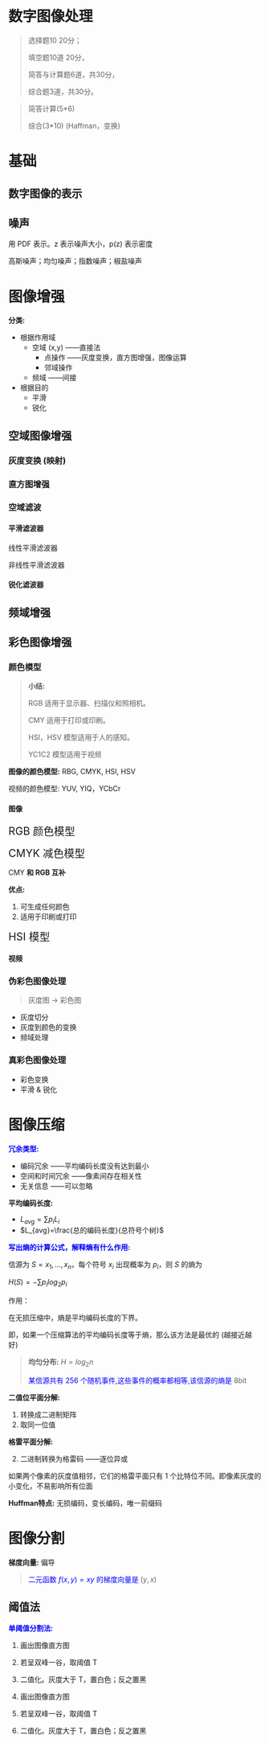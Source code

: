 # 数字图像处理

> 选择题10 20分；
>
> 填空题10道 20分，
>
> 简答与计算题6道，共30分，
>
> 综合题3道，共30分。

> 简答计算(5*6) 
>
> 综合(3*10) (Haffman，变换)

# 基础

## 数字图像的表示

## 噪声

用 PDF 表示。z 表示噪声大小，p(z) 表示密度

高斯噪声；均匀噪声；指数噪声；椒盐噪声



# 图像增强

**分类:**

+ 根据作用域
  + 空域 (x,y) ——直接法
    + 点操作 ——灰度变换，直方图增强，图像运算
    + 邻域操作
  + 频域 ——间接
+ 根据目的
  + 平滑
  + 锐化



## 空域图像增强

### 灰度变换 (映射)



### 直方图增强



### 空域滤波

#### 平滑滤波器

线性平滑滤波器

非线性平滑滤波器



#### 锐化滤波器



## 频域增强



## 彩色图像增强

### 颜色模型

> **小结:**
>
> RGB 适用于显示器、扫描仪和照相机。 
>
> CMY 适用于打印或印刷。 
>
> HSI，HSV 模型适用于人的感知。 
>
> YC1C2 模型适用于视频

**图像的颜色模型:** RBG, CMYK, HSI, HSV

视频的颜色模型: YUV, YIQ，YCbCr



#### 图像

<span style="font-size:21px">RGB 颜色模型</span>



<span style="font-size:21px">CMYK 减色模型</span>

CMY **和 RGB 互补**

**优点:**

1. 可生成任何颜色
2. 适用于印刷或打印



<span style="font-size:21px">HSI 模型</span>



#### 视频



### 伪彩色图像处理

> 灰度图 -> 彩色图

+ 灰度切分
+ 灰度到颜色的变换
+ 频域处理



### 真彩色图像处理

+ 彩色变换
+ 平滑 & 锐化



# 图像压缩

<b style="color:blue">冗余类型:</b>

+ 编码冗余 ——平均编码长度没有达到最小
+ 空间和时间冗余 ——像素间存在相关性
+ 无关信息 ——可以忽略

**平均编码长度:** 

+ $L_{avg}=\sum{p_iL_i}$
+ $L_{avg}=\frac{总的编码长度}{总符号个树}$

<b style="color:blue">写出熵的计算公式，解释熵有什么作用:</b>

信源为 $S={x_1,...,x_n}$，每个符号 $x_i$ 出现概率为 $p_i$，则 $S$ 的熵为

$H(S)=-\sum{p_ilog_2p_i}$

作用：

在无损压缩中，熵是平均编码长度的下界。

即，如果一个压缩算法的平均编码长度等于熵，那么该方法是最优的 (越接近越好)

> **均匀分布:** $H=log_2n$
>
> <span style="color:blue">某信源共有 256 个随机事件,这些事件的概率都相等,该信源的熵是</span> 8bit



**二值位平面分解:**

1. 转换成二进制矩阵
2. 取同一位值

**格雷平面分解:**

2. 二进制转换为格雷码 ——逐位异或

如果两个像素的灰度值相邻，它们的格雷平面只有 1 个比特位不同。即像素灰度的小变化，不易影响所有位面



**Huffman特点:** 无损编码，变长编码，唯一前缀码



# 图像分割

**梯度向量:** 偏导

> <span style="color:blue">二元函数 $f(x, y) = xy$ 的梯度向量是</span> $(y,x)$



## 阈值法

<b style="color:blue">单阈值分割法:</b>

1. 画出图像直方图
2. 若呈双峰一谷，取阈值 T
3. 二值化。灰度大于 T，置白色；反之置黑

1. 画出图像直方图
2. 若呈双峰一谷，取阈值 T
3. 二值化。灰度大于 T，置白色；反之置黑
